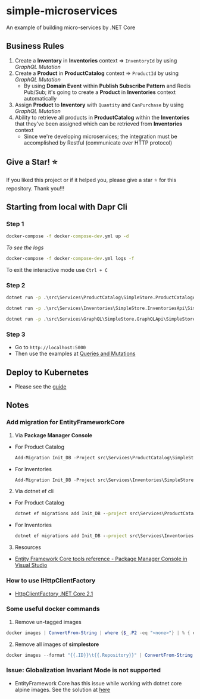 # simple-microservices

An example of building micro-services by .NET Core

## Business Rules

1. Create a **Inventory** in **Inventories** context => `InventoryId` by using _GraphQL Mutation_
2. Create a **Product** in **ProductCatalog** context => `ProductId` by using _GraphQL Mutation_
    - By using **Domain Event** within **Publish Subscribe Pattern** and Redis Pub/Sub; it's going to create a **Product** in **Inventories** context automatically
4. Assign **Product** to **Inventory** with `Quantity` and `CanPurchase` by using _GraphQL Mutation_
5. Ability to retrieve all products in **ProductCatalog** within the **Inventories** that they've been assigned which can be retrieved from **Inventories** context
    - Since we're developing microservices; the integration must be accomplished by Restful (communicate over HTTP protocol)

## Give a Star! :star:

If you liked this project or if it helped you, please give a star :star: for this repository. Thank you!!!

## Starting from local with Dapr Cli

### Step 1

```cmd
docker-compose -f docker-compose-dev.yml up -d
```

_To see the logs_

```cmd
docker-compose -f docker-compose-dev.yml logs -f
```

To exit the interactive mode use `Ctrl + C`

### Step 2

```cmd
dotnet run -p .\src\Services\ProductCatalog\SimpleStore.ProductCatalogApi\SimpleStore.ProductCatalogApi.csproj
```

```cmd
dotnet run -p .\src\Services\Inventories\SimpleStore.InventoriesApi\SimpleStore.InventoriesApi.csproj
```

```cmd
dotnet run -p .\src\Services\GraphQL\SimpleStore.GraphQLApi\SimpleStore.GraphQLApi.csproj
```

### Step 3

- Go to `http://localhost:5000`
- Then use the examples at [Queries and Mutations](QueriesAndMutations.md)


## Deploy to Kubernetes

- Please see the [guide](Helm/README.md)

## Notes

### Add migration for EntityFrameworkCore

1. Via **Package Manager Console**

- For Product Catalog

    ```powershell
    Add-Migration Init_DB -Project src\Services\ProductCatalog\SimpleStore.ProductCatalog.Infrastructure.EfCore -StartupProject src\Services\ProductCatalog\SimpleStore.ProductCatalogApi
    ```

- For Inventories

    ```powershell
    Add-Migration Init_DB -Project src\Services\Inventories\SimpleStore.Inventories.Infrastructure.EfCore -StartupProject src\Services\Inventories\SimpleStore.InventoriesApi
    ```

2. Via dotnet ef cli

- For Product Catalog

    ```cmd
    dotnet ef migrations add Init_DB --project src\Services\ProductCatalog\SimpleStore.ProductCatalog.Infrastructure.EfCore --startup-project src\Services\ProductCatalog\SimpleStore.ProductCatalogApi
    ```

- For Inventories

    ```cmd
    dotnet ef migrations add Init_DB --project src\Services\Inventories\SimpleStore.Inventories.Infrastructure.EfCore --startup-project src\Services\Inventories\SimpleStore.InventoriesApi
    ```

3. Resources

- [Entity Framework Core tools reference - Package Manager Console in Visual Studio](https://docs.microsoft.com/en-us/ef/core/miscellaneous/cli/powershell)

### How to use IHttpClientFactory

- [HttpClientFactory .NET Core 2.1](https://danieldonbavand.com/httpclientfactory-net-core-2-1/)

### Some useful docker commands

1. Remove un-tagged images

```powershell
docker images | ConvertFrom-String | where {$_.P2 -eq "<none>"} | % { docker rmi $_.P3 -f}
```

2. Remove all images of **simplestore**

```powershell
docker images --format "{{.ID}}\t{{.Repository}}" | ConvertFrom-String | where { $_.P2 -match 'simplestore-' } | % { docker rmi $_.P1 }
```

### Issue: Globalization Invariant Mode is not supported

- EntityFramework Core has this issue while working with dotnet core alpine images. See the solution at [here](https://github.com/dotnet/efcore/issues/18025)